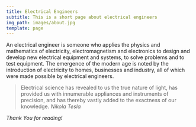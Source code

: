 ```yaml
---
title: Electrical Engineers
subtitle: This is a short page about electrical engineers
img_path: images/about.jpg
template: page
---
```


An electrical engineer is someone who applies the physics and mathematics of electricity, electromagnetism and electronics to design and develop new electrical equipment and systems, to solve problems and to test equipment. The emergence of the modern age is noted by the introduction of electricity to homes, businesses and industry, all of which were made possible by electrical engineers. 

>Electrical science has revealed to us the true nature of light, has provided us with innumerable appliances and instruments of precision, and has thereby vastly added to the exactness of our knowledge.<cite>  Nikola Tesla </cite>

*Thank You for reading!*
